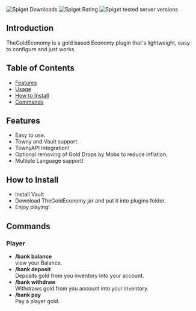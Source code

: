 ![Spiget Downloads](https://img.shields.io/spiget/downloads/102242?style=for-the-badge)
![Spiget Rating](https://img.shields.io/spiget/rating/102242?style=for-the-badge)
![Spiget tested server versions](https://img.shields.io/spiget/tested-versions/102242?style=for-the-badge)
## Introduction
TheGoldEconomy is a gold based Economy plugin that's lightweight, easy to configure and just works.
## Table of Contents
<!--ts-->
* [Features](#features)
* [Usage](#usage)
* [How to Install](#how-to-install)
* [Commands](#commands)
<!--te-->

## Features
- Easy to use.
- Towny and Vault support.
- TownyAPI Integration!
- Optional removing of Gold Drops by Mobs to reduce inflation.
- Multiple Language support!

## How to Install
- Install Vault
- Download TheGoldEconomy jar and put it into plugins folder.
- Enjoy playing!

## Commands  
### Player
- **/bank balance**  
view your Balance.  
- **/bank deposit <gold>**  
Deposits gold from you inventory into your account.  
- **/bank withdraw <gold>**  
Withdraws gold from you account into your inventory.  
- **/bank pay <player> <gold>**   
Pay a player gold.  